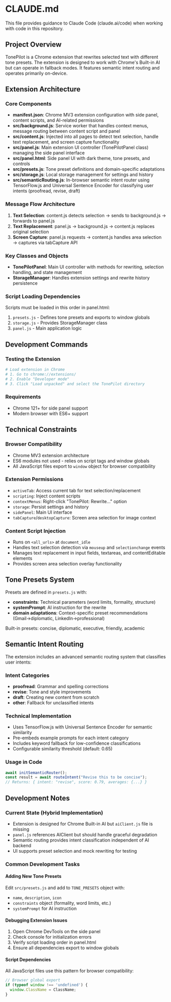 # CLAUDE.md

This file provides guidance to Claude Code (claude.ai/code) when working with code in this repository.

## Project Overview

TonePilot is a Chrome extension that rewrites selected text with different tone presets. The extension is designed to work with Chrome's Built-in AI but can operate in fallback modes. It features semantic intent routing and operates primarily on-device.

## Extension Architecture

### Core Components

- **manifest.json**: Chrome MV3 extension configuration with side panel, content scripts, and AI-related permissions
- **src/background.js**: Service worker that handles context menus, message routing between content script and panel
- **src/content.js**: Injected into all pages to detect text selection, handle text replacement, and screen capture functionality
- **src/panel.js**: Main extension UI controller (TonePilotPanel class) managing the side panel interface
- **src/panel.html**: Side panel UI with dark theme, tone presets, and controls
- **src/presets.js**: Tone preset definitions and domain-specific adaptations
- **src/storage.js**: Local storage management for settings and history
- **src/semanticRouting.js**: In-browser semantic intent router using TensorFlow.js and Universal Sentence Encoder for classifying user intents (proofread, revise, draft)

### Message Flow Architecture

1. **Text Selection**: content.js detects selection → sends to background.js → forwards to panel.js
2. **Text Replacement**: panel.js → background.js → content.js replaces original selection
3. **Screen Capture**: panel.js requests → content.js handles area selection → captures via tabCapture API

### Key Classes and Objects

- **TonePilotPanel**: Main UI controller with methods for rewriting, selection handling, and state management
- **StorageManager**: Handles extension settings and rewrite history persistence

### Script Loading Dependencies

Scripts must be loaded in this order in panel.html:
1. `presets.js` - Defines tone presets and exports to window globals
2. `storage.js` - Provides StorageManager class
3. `panel.js` - Main application logic

## Development Commands

### Testing the Extension
```bash
# Load extension in Chrome
# 1. Go to chrome://extensions/
# 2. Enable "Developer mode"
# 3. Click "Load unpacked" and select the TonePilot directory
```

### Requirements
- Chrome 121+ for side panel support
- Modern browser with ES6+ support

## Technical Constraints

### Browser Compatibility
- Chrome MV3 extension architecture
- ES6 modules not used - relies on script tags and window globals
- All JavaScript files export to `window` object for browser compatibility

### Extension Permissions
- `activeTab`: Access current tab for text selection/replacement
- `scripting`: Inject content scripts
- `contextMenus`: Right-click "TonePilot: Rewrite..." option
- `storage`: Persist settings and history
- `sidePanel`: Main UI interface
- `tabCapture`/`desktopCapture`: Screen area selection for image context

### Content Script Injection
- Runs on `<all_urls>` at `document_idle`
- Handles text selection detection via `mouseup` and `selectionchange` events
- Manages text replacement in input fields, textareas, and contentEditable elements
- Provides screen area selection overlay functionality

## Tone Presets System

Presets are defined in `presets.js` with:
- **constraints**: Technical parameters (word limits, formality, structure)
- **systemPrompt**: AI instruction for the rewrite
- **domain adaptations**: Context-specific preset recommendations (Gmail→diplomatic, LinkedIn→professional)

Built-in presets: concise, diplomatic, executive, friendly, academic

## Semantic Intent Routing

The extension includes an advanced semantic routing system that classifies user intents:

### Intent Categories
- **proofread**: Grammar and spelling corrections
- **revise**: Tone and style improvements
- **draft**: Creating new content from scratch
- **other**: Fallback for unclassified intents

### Technical Implementation
- Uses TensorFlow.js with Universal Sentence Encoder for semantic similarity
- Pre-embeds example prompts for each intent category
- Includes keyword fallback for low-confidence classifications
- Configurable similarity threshold (default: 0.65)

### Usage in Code
```javascript
await initSemanticRouter();
const result = await routeIntent("Revise this to be concise");
// Returns: { intent: "revise", score: 0.79, averages: {...} }
```

## Development Notes

### Current State (Hybrid Implementation)
- Extension is designed for Chrome Built-in AI but `aiClient.js` file is missing
- `panel.js` references AIClient but should handle graceful degradation
- Semantic routing provides intent classification independent of AI backend
- UI supports preset selection and mock rewriting for testing

### Common Development Tasks

#### Adding New Tone Presets
Edit `src/presets.js` and add to `TONE_PRESETS` object with:
- `name`, `description`, `icon`
- `constraints` object (formality, word limits, etc.)
- `systemPrompt` for AI instruction

#### Debugging Extension Issues
1. Open Chrome DevTools on the side panel
2. Check console for initialization errors
3. Verify script loading order in panel.html
4. Ensure all dependencies export to window globals

#### Script Dependencies
All JavaScript files use this pattern for browser compatibility:
```javascript
// Browser global export
if (typeof window !== 'undefined') {
  window.ClassName = ClassName;
}
```